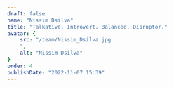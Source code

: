 ```yaml
---
draft: false
name: "Nissim Dsilva"
title: "Talkative. Introvert. Balanced. Disruptor."
avatar: {
    src: "/team/Nissim_Dsilva.jpg
    ",
    alt: "Nissim Dsilva"
}
order: 4
publishDate: "2022-11-07 15:39"
---
```

